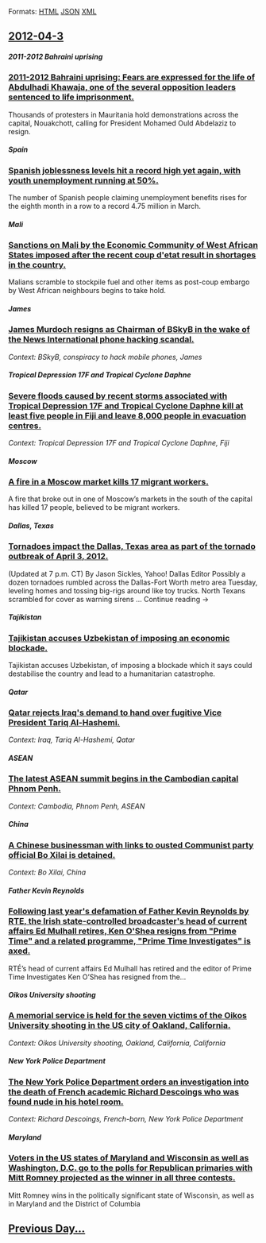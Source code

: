 
Formats: [HTML](2012/04/3/index.html)  [JSON](2012/04/3/index.json)  [XML](2012/04/3/index.xml)  

## [2012-04-3](/news/2012/04/3/index.md)

##### 2011-2012 Bahraini uprising
### [2011-2012 Bahraini uprising: Fears are expressed for the life of Abdulhadi Khawaja, one of the several opposition leaders sentenced to life imprisonment. ](/news/2012/04/3/2011a2012-bahraini-uprising-fears-are-expressed-for-the-life-of-abdulhadi-khawaja-one-of-the-several-opposition-leaders-sentenced-to-lif.md)
Thousands of protesters in Mauritania hold demonstrations across the capital, Nouakchott, calling for President Mohamed Ould Abdelaziz to resign.

##### Spain
### [Spanish joblessness levels hit a record high yet again, with youth unemployment running at 50%. ](/news/2012/04/3/spanish-joblessness-levels-hit-a-record-high-yet-again-with-youth-unemployment-running-at-50.md)
The number of Spanish people claiming unemployment benefits rises for the eighth month in a row to a record 4.75 million in March.

##### Mali
### [Sanctions on Mali by the Economic Community of West African States imposed after the recent coup d'etat result in shortages in the country. ](/news/2012/04/3/sanctions-on-mali-by-the-economic-community-of-west-african-states-imposed-after-the-recent-coup-d-a-c-tat-result-in-shortages-in-the-country.md)
Malians scramble to stockpile fuel and other items as post-coup embargo by West African neighbours begins to take hold.

##### James
### [James Murdoch resigns as Chairman of BSkyB in the wake of the News International phone hacking scandal. ](/news/2012/04/3/james-murdoch-resigns-as-chairman-of-bskyb-in-the-wake-of-the-news-international-phone-hacking-scandal.md)
_Context: BSkyB, conspiracy to hack mobile phones, James_

##### Tropical Depression 17F and Tropical Cyclone Daphne
### [Severe floods caused by recent storms associated with Tropical Depression 17F and Tropical Cyclone Daphne kill at least five people in Fiji and leave 8,000 people in evacuation centres. ](/news/2012/04/3/severe-floods-caused-by-recent-storms-associated-with-tropical-depression-17f-and-tropical-cyclone-daphne-kill-at-least-five-people-in-fiji.md)
_Context: Tropical Depression 17F and Tropical Cyclone Daphne, Fiji_

##### Moscow
### [A fire in a Moscow market kills 17 migrant workers. ](/news/2012/04/3/a-fire-in-a-moscow-market-kills-17-migrant-workers.md)
A fire that broke out in one of Moscow’s markets in the south of the capital has killed 17 people, believed to be migrant workers.

##### Dallas, Texas
### [Tornadoes impact the Dallas, Texas area as part of the tornado outbreak of April 3, 2012. ](/news/2012/04/3/tornadoes-impact-the-dallas-texas-area-as-part-of-the-tornado-outbreak-of-april-3-2012.md)
(Updated at 7 p.m. CT) By Jason Sickles, Yahoo! Dallas Editor Possibly a dozen tornadoes rumbled across the Dallas-Fort Worth metro area Tuesday, leveling homes and tossing big-rigs around like toy trucks. North Texans scrambled for cover as warning sirens … Continue reading →

##### Tajikistan
### [Tajikistan accuses Uzbekistan of imposing an economic blockade. ](/news/2012/04/3/tajikistan-accuses-uzbekistan-of-imposing-an-economic-blockade.md)
Tajikistan accuses Uzbekistan, of imposing a blockade which it says could destabilise the country and lead to a humanitarian catastrophe.

##### Qatar
### [Qatar rejects Iraq's demand to hand over fugitive Vice President Tariq Al-Hashemi. ](/news/2012/04/3/qatar-rejects-iraq-s-demand-to-hand-over-fugitive-vice-president-tariq-al-hashemi.md)
_Context: Iraq, Tariq Al-Hashemi, Qatar_

##### ASEAN
### [The latest ASEAN summit begins in the Cambodian capital Phnom Penh. ](/news/2012/04/3/the-latest-asean-summit-begins-in-the-cambodian-capital-phnom-penh.md)
_Context: Cambodia, Phnom Penh, ASEAN_

##### China
### [A Chinese businessman with links to ousted Communist party official Bo Xilai is detained. ](/news/2012/04/3/a-chinese-businessman-with-links-to-ousted-communist-party-official-bo-xilai-is-detained.md)
_Context: Bo Xilai, China_

##### Father Kevin Reynolds
### [Following last year's defamation of Father Kevin Reynolds by RTE, the Irish state-controlled broadcaster's head of current affairs Ed Mulhall retires, Ken O'Shea resigns from "Prime Time" and a related programme, "Prime Time Investigates" is axed. ](/news/2012/04/3/following-last-year-s-defamation-of-father-kevin-reynolds-by-rta-the-irish-state-controlled-broadcaster-s-head-of-current-affairs-ed-mulha.md)
RT&Eacute;&rsquo;s head of current affairs Ed Mulhall has retired and the editor of Prime Time Investigates Ken O&rsquo;Shea has resigned from the&hellip;

##### Oikos University shooting
### [A memorial service is held for the seven victims of the Oikos University shooting in the US city of Oakland, California. ](/news/2012/04/3/a-memorial-service-is-held-for-the-seven-victims-of-the-oikos-university-shooting-in-the-us-city-of-oakland-california.md)
_Context: Oikos University shooting, Oakland, California, California_

##### New York Police Department
### [The New York Police Department orders an investigation into the death of French academic Richard Descoings who was found nude in his hotel room. ](/news/2012/04/3/the-new-york-police-department-orders-an-investigation-into-the-death-of-french-academic-richard-descoings-who-was-found-nude-in-his-hotel-r.md)
_Context: Richard Descoings, French-born, New York Police Department_

##### Maryland
### [Voters in the US states of Maryland and Wisconsin as well as Washington, D.C. go to the polls for Republican primaries with Mitt Romney projected as the winner in all three contests. ](/news/2012/04/3/voters-in-the-us-states-of-maryland-and-wisconsin-as-well-as-washington-d-c-go-to-the-polls-for-republican-primaries-with-mitt-romney-proj.md)
Mitt Romney wins in the politically significant state of Wisconsin, as well as in Maryland and the District of Columbia

## [Previous Day...](/news/2012/04/2/index.md)

